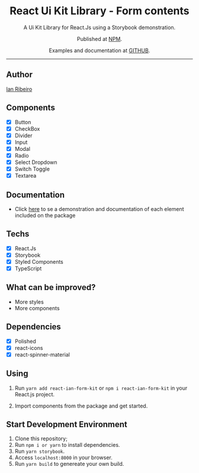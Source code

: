 <h1 align="center">
React Ui Kit Library - Form contents
</h1>

<p align="center">A Ui Kit Library for React.Js using a Storybook demonstration.</p>
<p align="center">Published at <a href="https://www.npmjs.com/package/react-ian-form-kit">NPM</a>.</p>
<p align="center">Examples and documentation at <a href="https://ianrms.github.io/react-ui-kit-challenge">GITHUB</a>.</p>

<hr>

## Author

[Ian Ribeiro](https://github.com/IanRMS)

## Components

- [x] Button
- [x] CheckBox
- [x] Divider
- [x] Input
- [x] Modal
- [x] Radio
- [x] Select Dropdown
- [x] Switch Toggle
- [x] Textarea

## Documentation

- Click <a href="https://ianrms.github.io/react-ui-kit-challenge">here</a> to se a demonstration and documentation of each element included on the package

## Techs

- [x] React.Js
- [x] Storybook
- [x] Styled Components
- [x] TypeScript

## What can be improved?

- More styles
- More components

## Dependencies

- [x] Polished
- [x] react-icons
- [x] react-spinner-material

## Using

1. Run `yarn add react-ian-form-kit` or `npm i react-ian-form-kit` in your React.js project.
   <br/>

2. Import components from the package and get started. <br/>

## Start Development Environment

1. Clone this repository; <br/>
2. Run `npm i or yarn` to install dependencies. <br/>
3. Run `yarn storybook`. <br/>
4. Access `localhost:8000` in your browser. <br/>
5. Run `yarn build` to genereate your own build. <br/>
